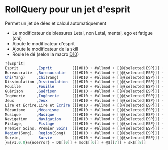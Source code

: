 # RollQuery pour un jet d'esprit

Permet un jet de dées et calcul automatiquement 

* Le modificateur de blessures Letal, non Letal, mental, ego et fatigue (chi)
* Ajoute le modificateur d'esprit
* Ajoute le modificateur de la skill
* Roule le dé (selon la macro [D10](./ensemble-base.macroset.md#D10))

```javascript
?{Esprit|
Esprit        ,Esprit         ([[#D10 + #allmod + [[@{selected|ESP}]] + [[0]]                          ]]) |
Bureaucratie  ,Bureaucratie   ([[#D10 + #allmod + [[@{selected|ESP}]] + [[%{selected|Bureaucratie}]]   ]]) | 
Chi(Yang)     ,Chi(Yang)      ([[#D10 + #allmod + [[@{selected|ESP}]] + [[%{selected|ChiYang}]]        ]]) |
Dissimulation ,Dissimulation  ([[#D10 + #allmod + [[@{selected|ESP}]] + [[%{selected|Dissimulation}]]  ]]) |
Fouille       ,Fouille        ([[#D10 + #allmod + [[@{selected|ESP}]] + [[%{selected|Fouille}]]        ]]) |
Guérison      ,Guérison       ([[#D10 + #allmod + [[@{selected|ESP}]] + [[%{selected|Guérison}]]       ]]) |
Ingénerie     ,Ingénerie      ([[#D10 + #allmod + [[@{selected|ESP}]] + [[%{selected|Ingénerie}]]      ]]) |
Jeux          ,Jeux           ([[#D10 + #allmod + [[@{selected|ESP}]] + [[%{selected|Jeux}]]           ]]) |
Lire et Écrire,Lire et Écrire ([[#D10 + #allmod + [[@{selected|ESP}]] + [[%{selected|LireÉcrire}]]     ]]) |
Mécanisme     ,Mécanisme      ([[#D10 + #allmod + [[@{selected|ESP}]] + [[%{selected|Mécanisme}]]      ]]) |
Musique       ,Musique        ([[#D10 + #allmod + [[@{selected|ESP}]] + [[%{selected|Musique}]]        ]]) |
Navigation    ,Navigation     ([[#D10 + #allmod + [[@{selected|ESP}]] + [[%{selected|Navigation}]]     ]]) |
Pistage,       Pistage        ([[#D10 + #allmod + [[@{selected|ESP}]] + [[%{selected|Pistage}]]        ]]) |
Premier Soins, Premier Soins  ([[#D10 + #allmod + [[@{selected|ESP}]] + [[%{selected|PremierSoins}]]   ]]) |
Region(Song),  Region(Song)   ([[#D10 + #allmod + [[@{selected|ESP}]] + [[%{selected|Region_Song}]]    ]]) |
Survie,        Survie         ([[#D10 + #allmod + [[@{selected|ESP}]] + [[%{selected|Survie}]]         ]]) 
}&{v1.0.0}&{noerror} = D$[[0]] + mod$[[6]] + @$[[7]] + sk$[[8]]
```
